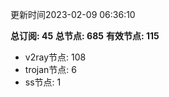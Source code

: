 更新时间2023-02-09 06:36:10

**总订阅: 45**
**总节点: 685**
**有效节点: 115**
- v2ray节点: 108
- trojan节点: 6
- ss节点: 1
